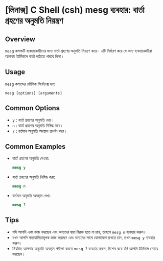 # [লিনাক্স] C Shell (csh) mesg ব্যবহার: বার্তা গ্রহণের অনুমতি নিয়ন্ত্রণ

## Overview
`mesg` কমান্ডটি ব্যবহারকারীদের জন্য বার্তা গ্রহণের অনুমতি নিয়ন্ত্রণ করে। এটি নির্ধারণ করে যে অন্য ব্যবহারকারীরা আপনার টার্মিনালে বার্তা পাঠাতে পারবে কিনা।

## Usage
`mesg` কমান্ডের মৌলিক সিনট্যাক্স হল:

```
mesg [options] [arguments]
```

## Common Options
- `y` : বার্তা গ্রহণের অনুমতি দেয়।
- `n` : বার্তা গ্রহণের অনুমতি নিষিদ্ধ করে।
- `?` : বর্তমান অনুমতি অবস্থান প্রদর্শন করে।

## Common Examples
- বার্তা গ্রহণের অনুমতি দেওয়া:
    ```csh
    mesg y
    ```

- বার্তা গ্রহণের অনুমতি নিষিদ্ধ করা:
    ```csh
    mesg n
    ```

- বর্তমান অনুমতি অবস্থান দেখা:
    ```csh
    mesg ?
    ```

## Tips
- যদি আপনি একা কাজ করছেন এবং অন্যদের দ্বারা বিরক্ত হতে না চান, তাহলে `mesg n` ব্যবহার করুন।
- যখন আপনি সহযোগিতামূলক কাজ করছেন এবং অন্যদের সাথে যোগাযোগ রাখতে চান, তখন `mesg y` ব্যবহার করুন।
- নিয়মিত আপনার অনুমতি অবস্থান পরীক্ষা করতে `mesg ?` ব্যবহার করুন, বিশেষ করে যদি আপনি টার্মিনাল শেয়ার করছেন।